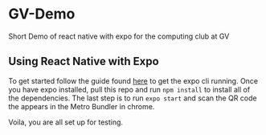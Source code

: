 # GV-Demo
Short Demo of react native with expo for the computing club at GV

## Using React Native with Expo
To get started follow the guide found [here](https://docs.expo.io/) to get the expo cli running.
Once you have expo installed, pull this repo and run 
```npm install```
to install all of the dependencies. The last step is to run
```expo start``` 
and scan the QR code the appears in the Metro Bundler in chrome.

Voila, you are all set up for testing.
